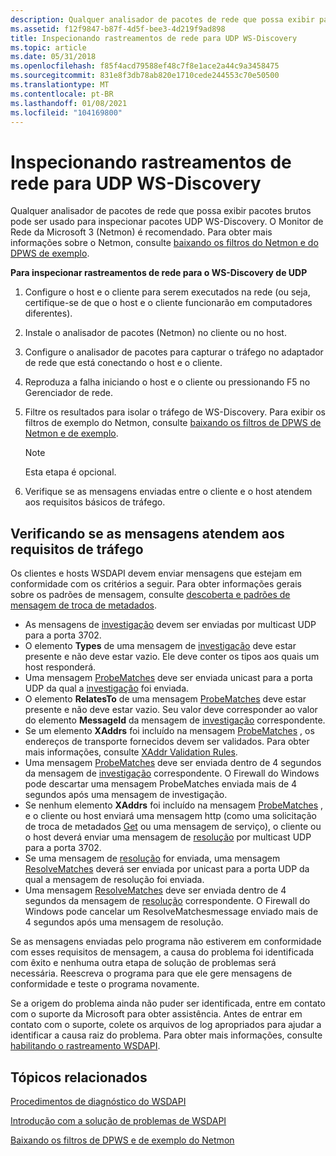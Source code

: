 ```yaml
---
description: Qualquer analisador de pacotes de rede que possa exibir pacotes brutos pode ser usado para inspecionar pacotes UDP WS-Discovery. O Monitor de Rede da Microsoft 3 (Netmon) é recomendado. Para obter mais informações sobre o Netmon, consulte baixando os filtros do Netmon e do DPWS de exemplo.
ms.assetid: f12f9847-b87f-4d5f-bee3-4d219f9ad898
title: Inspecionando rastreamentos de rede para UDP WS-Discovery
ms.topic: article
ms.date: 05/31/2018
ms.openlocfilehash: f85f4acd79588ef48c7f8e1ace2a44c9a3458475
ms.sourcegitcommit: 831e8f3db78ab820e1710cede244553c70e50500
ms.translationtype: MT
ms.contentlocale: pt-BR
ms.lasthandoff: 01/08/2021
ms.locfileid: "104169800"
---
```

# <a name="inspecting-network-traces-for-udp-ws-discovery"></a>Inspecionando rastreamentos de rede para UDP WS-Discovery

Qualquer analisador de pacotes de rede que possa exibir pacotes brutos pode ser usado para inspecionar pacotes UDP WS-Discovery. O Monitor de Rede da Microsoft 3 (Netmon) é recomendado. Para obter mais informações sobre o Netmon, consulte [baixando os filtros do Netmon e do DPWS de exemplo](downloading-netmon-and-sample-dpws-filters.md).

**Para inspecionar rastreamentos de rede para o WS-Discovery de UDP**

1.  Configure o host e o cliente para serem executados na rede (ou seja, certifique-se de que o host e o cliente funcionarão em computadores diferentes).
2.  Instale o analisador de pacotes (Netmon) no cliente ou no host.
3.  Configure o analisador de pacotes para capturar o tráfego no adaptador de rede que está conectando o host e o cliente.
4.  Reproduza a falha iniciando o host e o cliente ou pressionando F5 no Gerenciador de rede.
5.  Filtre os resultados para isolar o tráfego de WS-Discovery. Para exibir os filtros de exemplo do Netmon, consulte [baixando os filtros de DPWS de Netmon e de exemplo](downloading-netmon-and-sample-dpws-filters.md).
    > [!Note]  
    > Esta etapa é opcional.

     

6.  Verifique se as mensagens enviadas entre o cliente e o host atendem aos requisitos básicos de tráfego.

## <a name="verifying-that-messages-meet-traffic-requirements"></a>Verificando se as mensagens atendem aos requisitos de tráfego

Os clientes e hosts WSDAPI devem enviar mensagens que estejam em conformidade com os critérios a seguir. Para obter informações gerais sobre os padrões de mensagem, consulte [descoberta e padrões de mensagem de troca de metadados](discovery-and-metadata-exchange-message-patterns.md).

-   As mensagens de [investigação](probe-message.md) devem ser enviadas por multicast UDP para a porta 3702.
-   O elemento **Types** de uma mensagem de [investigação](probe-message.md) deve estar presente e não deve estar vazio. Ele deve conter os tipos aos quais um host responderá.
-   Uma mensagem [ProbeMatches](probematches-message.md) deve ser enviada unicast para a porta UDP da qual a [investigação](probe-message.md) foi enviada.
-   O elemento **RelatesTo** de uma mensagem [ProbeMatches](probematches-message.md) deve estar presente e não deve estar vazio. Seu valor deve corresponder ao valor do elemento **MessageId** da mensagem de [investigação](probe-message.md) correspondente.
-   Se um elemento **XAddrs** foi incluído na mensagem [ProbeMatches](probematches-message.md) , os endereços de transporte fornecidos devem ser validados. Para obter mais informações, consulte [XAddr Validation Rules](xaddr-validation-rules.md).
-   Uma mensagem [ProbeMatches](probematches-message.md) deve ser enviada dentro de 4 segundos da mensagem de [investigação](probe-message.md) correspondente. O Firewall do Windows pode descartar uma mensagem ProbeMatches enviada mais de 4 segundos após uma mensagem de investigação.
-   Se nenhum elemento **XAddrs** foi incluído na mensagem [ProbeMatches](probematches-message.md) , e o cliente ou host enviará uma mensagem http (como uma solicitação de troca de metadados [Get](get--metadata-exchange--http-request-and-message.md) ou uma mensagem de serviço), o cliente ou o host deverá enviar uma mensagem de [resolução](resolve-message.md) por multicast UDP para a porta 3702.
-   Se uma mensagem de [resolução](resolve-message.md) for enviada, uma mensagem [ResolveMatches](resolvematches-message.md) deverá ser enviada por unicast para a porta UDP da qual a mensagem de resolução foi enviada.
-   Uma mensagem [ResolveMatches](resolvematches-message.md) deve ser enviada dentro de 4 segundos da mensagem de [resolução](resolve-message.md) correspondente. O Firewall do Windows pode cancelar um ResolveMatchesmessage enviado mais de 4 segundos após uma mensagem de resolução.

Se as mensagens enviadas pelo programa não estiverem em conformidade com esses requisitos de mensagem, a causa do problema foi identificada com êxito e nenhuma outra etapa de solução de problemas será necessária. Reescreva o programa para que ele gere mensagens de conformidade e teste o programa novamente.

Se a origem do problema ainda não puder ser identificada, entre em contato com o suporte da Microsoft para obter assistência. Antes de entrar em contato com o suporte, colete os arquivos de log apropriados para ajudar a identificar a causa raiz do problema. Para obter mais informações, consulte [habilitando o rastreamento WSDAPI](enabling-wsdapi-tracing.md).

## <a name="related-topics"></a>Tópicos relacionados

<dl> <dt>

[Procedimentos de diagnóstico do WSDAPI](wsdapi-diagnostic-procedures.md)
</dt> <dt>

[Introdução com a solução de problemas de WSDAPI](getting-started-with-wsdapi-troubleshooting.md)
</dt> <dt>

[Baixando os filtros de DPWS e de exemplo do Netmon](downloading-netmon-and-sample-dpws-filters.md)
</dt> </dl>

 

 



